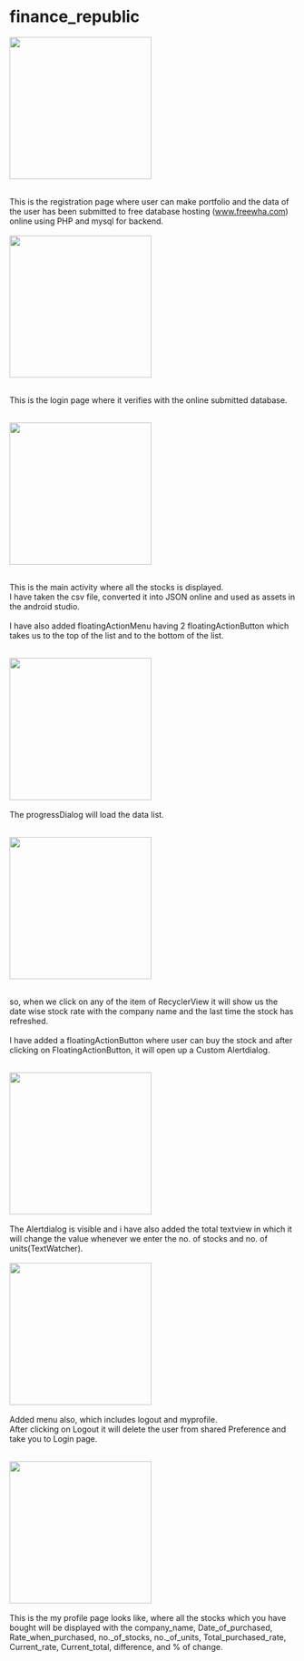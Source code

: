 # finance_republic


<img src="https://user-images.githubusercontent.com/19501588/59831584-b5a24e80-935f-11e9-9b8e-01ff172ab6a3.png" width="250"><br/><br/>

This is the registration page where user can make portfolio and the data of the user has been submitted to free database hosting (www.freewha.com) online using PHP and mysql for backend.<br/><br/>
<img src="https://user-images.githubusercontent.com/19501588/59831593-baff9900-935f-11e9-978a-7afadbfc9174.png" width="250"><br/><br/>

This is the login page where it verifies with the online submitted database. <br/><br/>

<img src="https://user-images.githubusercontent.com/19501588/59831899-5a249080-9360-11e9-8f72-fee68536c7ee.png" width="250"><br/><br/>

This is the main activity where all the stocks is displayed.<br/>
I have taken the csv file, converted it into JSON online and used as assets in the android studio.<br/><br/>
I have also added floatingActionMenu having 2 floatingActionButton which takes us to the top of the list and to the bottom of the list.<br/><br/>

<img src="https://user-images.githubusercontent.com/19501588/59831612-c5219780-935f-11e9-8498-fa5ba678e3a5.png" width="250"><br/><br/>
The progressDialog will load the data list.<br/><br/>

<img src="https://user-images.githubusercontent.com/19501588/59831963-7a544f80-9360-11e9-85f7-7e2b6ea18c7f.png" width="250"><br/><br/>

so, when we click on any of the item of RecyclerView  it will show us the date wise stock rate with the company name and the last time the stock has refreshed.<br/><br/>
I have added a floatingActionButton where user can buy the stock and after clicking on FloatingActionButton, it will open up a Custom Alertdialog.<br/><br/>

<img src="https://user-images.githubusercontent.com/19501588/59831644-d10d5980-935f-11e9-9f76-65d45d4b9a6e.png" width="250"><br/><br/>
The Alertdialog is visible and i have also added the total textview in which it will change the value whenever we enter the no. of stocks and no. of units(TextWatcher).<br/><br/> 
<img src="https://user-images.githubusercontent.com/19501588/59831741-074ad900-9360-11e9-89a8-4dd45069afad.png" width="250"><br/><br/>
Added menu also, which includes logout and myprofile.<br/>
After clicking on Logout it will delete the user from shared Preference and take you to Login page.<br/><br/>


<img src="https://user-images.githubusercontent.com/19501588/59831962-79bbb900-9360-11e9-816a-7e1ad358191d.png" width="250"><br/><br/>
This is the my profile page looks like, where all the stocks which you have bought will be displayed with the company_name, Date_of_purchased, Rate_when_purchased, no._of_stocks, no._of_units, Total_purchased_rate, Current_rate, Current_total, difference, and % of change.
